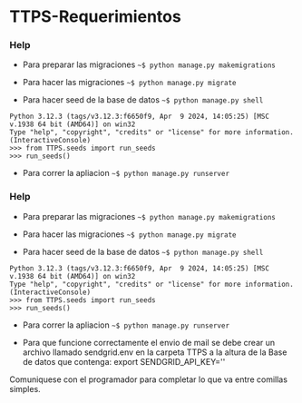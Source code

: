 # TTPS-Requerimientos

### Help
- Para preparar las migraciones
```~$ python manage.py makemigrations```


- Para hacer las migraciones
```~$ python manage.py migrate```

- Para hacer seed de la base de datos
```~$ python manage.py shell```
```
Python 3.12.3 (tags/v3.12.3:f6650f9, Apr  9 2024, 14:05:25) [MSC v.1938 64 bit (AMD64)] on win32
Type "help", "copyright", "credits" or "license" for more information.
(InteractiveConsole)
>>> from TTPS.seeds import run_seeds
>>> run_seeds()
```

- Para correr la apliacion
```~$ python manage.py runserver```

### Help
- Para preparar las migraciones
```~$ python manage.py makemigrations```


- Para hacer las migraciones
```~$ python manage.py migrate```

- Para hacer seed de la base de datos
```~$ python manage.py shell```
```
Python 3.12.3 (tags/v3.12.3:f6650f9, Apr  9 2024, 14:05:25) [MSC v.1938 64 bit (AMD64)] on win32
Type "help", "copyright", "credits" or "license" for more information.
(InteractiveConsole)
>>> from TTPS.seeds import run_seeds
>>> run_seeds()
```

- Para correr la apliacion
```~$ python manage.py runserver```

- Para que funcione correctamente el envio de mail se debe crear un archivo llamado sendgrid.env en la carpeta TTPS a la altura de la Base de datos que contenga:
export SENDGRID_API_KEY=''

Comuniquese con el programador para completar lo que va entre comillas simples.